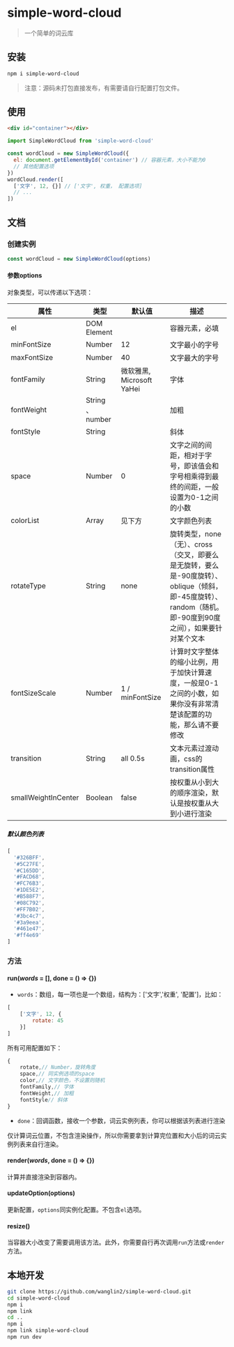 # simple-word-cloud

> 一个简单的词云库

## 安装

```bash
npm i simple-word-cloud
```

> 注意：源码未打包直接发布，有需要请自行配置打包文件。

## 使用

```html
<div id="container"></div>
```

```js
import SimpleWordCloud from 'simple-word-cloud'

const wordCloud = new SimpleWordCloud({
  el: document.getElementById('container') // 容器元素，大小不能为0
  // 其他配置选项
})
wordCloud.render([
  ['文字', 12, {}] // ['文字', 权重， 配置选项]
  // ...
])
```

## 文档

### 创建实例

```js
const wordCloud = new SimpleWordCloud(options)
```

#### 参数options

对象类型，可以传递以下选项：

| 属性                | 类型             | 默认值                    | 描述                                                         |
| ------------------- | ---------------- | ------------------------- | ------------------------------------------------------------ |
| el                  | DOM Element      |                           | 容器元素，必填                                               |
| minFontSize         | Number           | 12                        | 文字最小的字号                                               |
| maxFontSize         | Number           | 40                        | 文字最大的字号                                               |
| fontFamily          | String           | 微软雅黑, Microsoft YaHei | 字体                                                         |
| fontWeight          | String 、 number |                           | 加粗                                                         |
| fontStyle           | String           |                           | 斜体                                                         |
| space               | Number           | 0                         | 文字之间的间距，相对于字号，即该值会和字号相乘得到最终的间距，一般设置为0-1之间的小数 |
| colorList           | Array            | 见下方                    | 文字颜色列表                                                 |
| rotateType          | String           | none                      | 旋转类型，none（无）、cross（交叉，即要么是无旋转，要么是-90度旋转）、oblique（倾斜，即-45度旋转）、random（随机。即-90度到90度之间），如果要针对某个文本 |
| fontSizeScale       | Number           | 1 / minFontSize           | 计算时文字整体的缩小比例，用于加快计算速度，一般是0-1之间的小数，如果你没有非常清楚该配置的功能，那么请不要修改 |
| transition          | String           | all 0.5s                  | 文本元素过渡动画，css的transition属性                        |
| smallWeightInCenter | Boolean          | false                     | 按权重从小到大的顺序渲染，默认是按权重从大到小进行渲染       |

##### 默认颜色列表

```js
[
  '#326BFF',
  '#5C27FE',
  '#C165DD',
  '#FACD68',
  '#FC76B3',
  '#1DE5E2',
  '#B588F7',
  '#08C792',
  '#FF7B02',
  '#3bc4c7',
  '#3a9eea',
  '#461e47',
  '#ff4e69'
]
```

### 方法

#### run(*words* = [], done = () => {})

- `words`：数组，每一项也是一个数组，结构为：['文字','权重', '配置']，比如：

```js
[
    ['文字', 12, {
        rotate: 45
    }]
]
```

所有可用配置如下：

```js
{
    rotate,// Number，旋转角度
    space,// 同实例选项的space
    color,// 文字颜色，不设置则随机
    fontFamily,// 字体
    fontWeight,// 加粗
    fontStyle// 斜体
}
```

- `done`：回调函数，接收一个参数，词云实例列表，你可以根据该列表进行渲染

仅计算词云位置，不包含渲染操作，所以你需要拿到计算完位置和大小后的词云实例列表来自行渲染。



#### render(*words*, done = () => {})

计算并直接渲染到容器内。



#### updateOption(options)

更新配置，`options`同实例化配置。不包含`el`选项。



#### resize()

当容器大小改变了需要调用该方法。此外，你需要自行再次调用`run`方法或`render`方法。



## 本地开发

```bash
git clone https://github.com/wanglin2/simple-word-cloud.git
cd simple-word-cloud
npm i
npm link
cd ..
npm i
npm link simple-word-cloud
npm run dev
```
